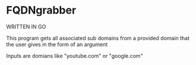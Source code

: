 # FQDNgrabber

WRITTEN IN GO

This program gets all associated sub domains from a provided
domain that the user gives in the form of an argument

Inputs are domians like "youtube.com" or "google.com"
